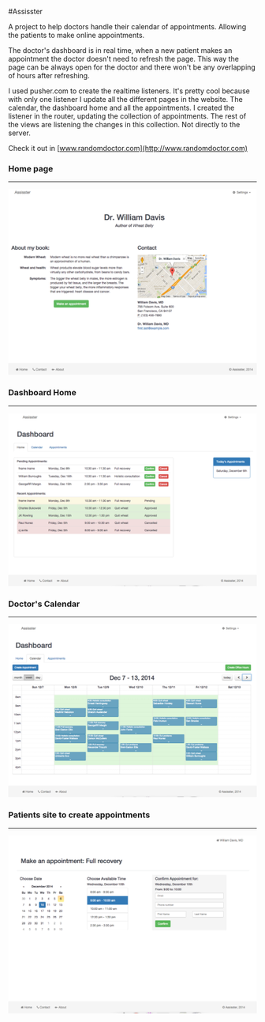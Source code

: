 #Assisster

A project to help doctors handle their calendar of appointments. Allowing the patients to make online appointments.

The doctor's dashboard is in real time, when a new patient makes an appointment the doctor doesn't need to refresh the page. This way the page can be always open for the doctor and there won't be any overlapping of hours after refreshing.

I used pusher.com to create the realtime listeners. It's pretty cool because with only one listener I update all the different pages in the website. The calendar, the dashboard home and all the appointments. I created the listener in the router, updating the collection of appointments. The rest of the views are listening the changes in this collection. Not directly to the server.

Check it out in [www.randomdoctor.com](http://www.randomdoctor.com)

### Home page
------------------
![home page](https://raw.githubusercontent.com/lmuntaner/assisster/master/app/assets/images/screenshot_home.png)

### Dashboard Home
------------------
![dashboard home](https://raw.githubusercontent.com/lmuntaner/assisster/master/app/assets/images/screenshot_dashboard_home.png)

### Doctor's Calendar
------------------
![calendar](https://raw.githubusercontent.com/lmuntaner/assisster/master/app/assets/images/screenshot_calendar.png)

### Patients site to create appointments
------------------
![patient appointment](https://raw.githubusercontent.com/lmuntaner/assisster/master/app/assets/images/screenshot_patient_appointment.png)
